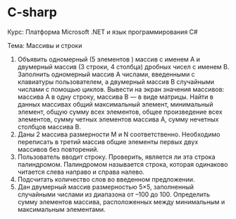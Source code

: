 # C-sharp
Курс: Платформа Microsoft .NET и язык программирования C#

Тема: Массивы и строки

1.	Объявить одномерный (5 элементов ) массив с именем A и двумерный массив (3 строки, 4 столбца) дробных чисел с именем B. 
	Заполнить одномерный массив А числами, введенными с клавиатуры пользователем, а двумерный массив В случайными числами с помощью циклов. Вывести на экран значения массивов: массива А в одну строку, массива В — в виде матрицы. Найти в данных массивах общий максимальный элемент, минимальный элемент, общую сумму всех элементов, общее произведение всех элементов, сумму четных элементов массива А, сумму нечетных столбцов массива В.
2.	Даны 2 массива размерности M и N соответственно. Необходимо переписать в третий массив общие элементы первых двух массивов без повторений. 
3.	Пользователь вводит строку. Проверить, является ли эта строка палиндромом. Палиндромом называется строка, которая одинаково читается слева направо и справа налево.
4.	Подсчитать количество слов во введенном предложении.
5.	Дан двумерный массив размерностью 5×5, заполненный случайными числами из диапазона от –100 до 100. Определить сумму элементов массива, расположенных между минимальным и максимальным элементами.
